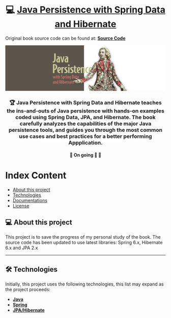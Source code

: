 

<h1 align="center">
     💻 <a href="https://www.manning.com/books/java-persistence-with-spring-data-and-hibernate" alt="Java Persistence with Spring Data and Hibernate" target="_blank"> Java Persistence with Spring Data and Hibernate </a>
</h1>

Original book source code can be found at: **[Source Code](https://github.com/ctudose/java-persistence-spring-data-hibernate)**

![](https://raw.githubusercontent.com/georgealan/book-study-java-persistence-spring-data-hibernate/main/assets/JavaPersistenceHibernateBanner.jpg)

<h3 align="center">
    🏆 Java Persistence with Spring Data and Hibernate teaches the ins-and-outs of Java persistence with hands-on examples coded using Spring Data, JPA, and Hibernate. The book carefully analyzes the capabilities of the major Java persistence tools, and guides you through the most common use cases and best practices for a better performing Appplication.
</h3>

<h4 align="center">
	🚧   On going 🚀 🚧
</h4>

Index Content
=================
<!--ts-->
   * [About this project](#-about-this-project)
   * [Technologies](#-technologies)
   * [Documentations](#-documentations)
   * [License](#user-content--licença)
<!--te-->


## 💻 About this project

This project is to save the progress of my personal study of the book.
The source code has been updated to use latest libraries: Spring 6.x, Hibernate 6.x and JPA 2.x

---

## 🛠 Technologies

Initially, this project uses the following technologies, this list may expand as the project proceeds:

-   **[Java](https://www.oracle.com/java/technologies/downloads/)**
-   **[Spring](https://spring.io/)**
-   **[JPA/Hibernate](https://hibernate.org/)**




